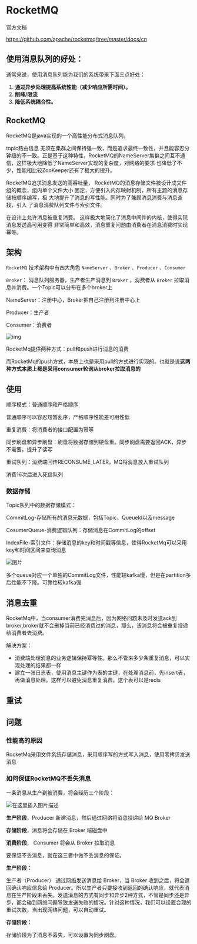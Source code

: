 # RocketMQ

官方文档

https://github.com/apache/rocketmq/tree/master/docs/cn

## 使用消息队列的好处：

通常来说，使用消息队列能为我们的系统带来下面三点好处：

1. **通过异步处理提高系统性能（减少响应所需时间）。**
2. **削峰/限流**
3. **降低系统耦合性。**

## RocketMQ

RocketMQ是java实现的一个高性能分布式消息队列。



topic路由信息 无须在集群之间保持强一致，而是追求最终一致性，并且能容忍分钟级的不一致。正是基于这种特性，RocketMQ的NameServer集群之间互不通信，这样极大地降低了NameServer实现的复杂度，对网络的要求 也降低了不少，性能相比较ZooKeeper还有了极大的提升。

RocketMQ追求消息发送的高吞吐量， RocketMQ的消息存储文件被设计成文件组的概念，组内单个文件大小 固定，方便引入内存映射机制，所有主题的消息存储按顺序编写，极 大地提升了消息的写性能。同时为了兼顾消息消费与消息查找，引入 了消息消费队列文件与索引文件。

在设计上允许消息被重复消费。 这样极大地简化了消息中间件的内核，使得实现消息发送高可用变得 非常简单和高效，消息重复问题由消费者在消息消费时实现幂等。



## 架构

`RocketMQ` 技术架构中有四大角色 `NameServer` 、`Broker` 、`Producer` 、`Consumer`

`Broker`： 消息队列服务器，生产者生产消息到 `Broker` ，消费者从 `Broker` 拉取消息并消费。一个Topic可以分布在多个broker上

NameServer：注册中心，Broker把自己注册到注册中心上

Producer：生产者

Consumer：消费者

![img](https://rocketmq.apache.org/assets/images/rmq-basic-arc.png)



RocketMq提供两种方式：pull和push进行消息的消费

而RocketMq的push方式，本质上也是采用pull的方式进行实现的。也就是说**这两种方式本质上都是采用consumer轮询从broker拉取消息的**

## 使用

顺序模式：普通顺序和严格顺序 

普通顺序可以容忍短暂乱序，严格顺序性能差可用性低

重复消费：将消费者的接口配置为幂等

同步刷盘和异步刷盘：刷盘将数据存储到硬盘重。同步刷盘需要返回ACK，异步不需要，提升了读写



重试队列：消费端回传RECONSUME_LATER，MQ将消息放入重试队列

消费16次后进入死信队列



### 数据存储

Topic队列中的数据存储模式：

CommitLog-存储所有的消息元数据，包括Topic、QueueId以及message

CosumerQueue-消费逻辑队列：存储消息在CommitLog的offset

IndexFile-索引文件：存储消息的key和时间戳等信息，使得RocketMq可以采用key和时间区间来查询消息

![图片](https://img-blog.csdnimg.cn/img_convert/0e4ccbaa3ab74575592dc7d0df30dccb.png)

多个queue对应一个单独的CommitLog文件，性能较kafka慢，但是在partition多后性能不下降。可靠性较kafka强



## 消息去重

RocketMq中，当consumer消费完消息后，因为网络问题未及时发送ack到broker,broker就不会删掉当前已经消费过的消息，那么，该消息将会被重复投递给消费者去消费。

解决方案：

- 消费端处理消息的业务逻辑保持幂等性。那么不管来多少条重复消息，可以实现处理的结果都一样
- 建立一张日志表，使用消息主键作为表的主键，在处理消息前，先insert表，再做消息处理。这样可以避免消息重复消费。这个表可以是redis



## 重试



## 问题

### 性能高的原因

RocketMq采用文件系统存储消息，采用顺序写的方式写入消息，使用零拷贝发送消息

### 如何保证RocketMQ不丢失消息

一条消息从生产到被消费，将会经历三个阶段：

![在这里插入图片描述](https://img-blog.csdnimg.cn/0afce44fa93245c9be41f731d0962e5c.png?x-oss-process=image/watermark,type_ZmFuZ3poZW5naGVpdGk,shadow_10,text_aHR0cHM6Ly9ibG9nLmNzZG4ubmV0L3FxXzMxOTYwNjIz,size_16,color_FFFFFF,t_70)

**生产阶段**，Producer 新建消息，然后通过网络将消息投递给 MQ Broker

**存储阶段**，消息将会存储在 Broker 端磁盘中

**消费阶段**， Consumer 将会从 Broker 拉取消息

要保证不丢消息，就在这三者中做不丢消息的保证。

**生产阶段：**

生产者（Producer） 通过网络发送消息给 Broker，当 Broker 收到之后，将会返回确认响应信息给 Producer。所以生产者只要接收到返回的确认响应，就代表消息在生产阶段未丢失。发送消息的方式有同步和异步2种方式，不管是同步还是异步，都会碰到网络问题导致发送失败的情况。针对这种情况，我们可以设置合理的重试次数，当出现网络问题，可以自动重试。


**存储阶段：**

存储阶段为了消息不丢失，可以设置为同步刷盘。
